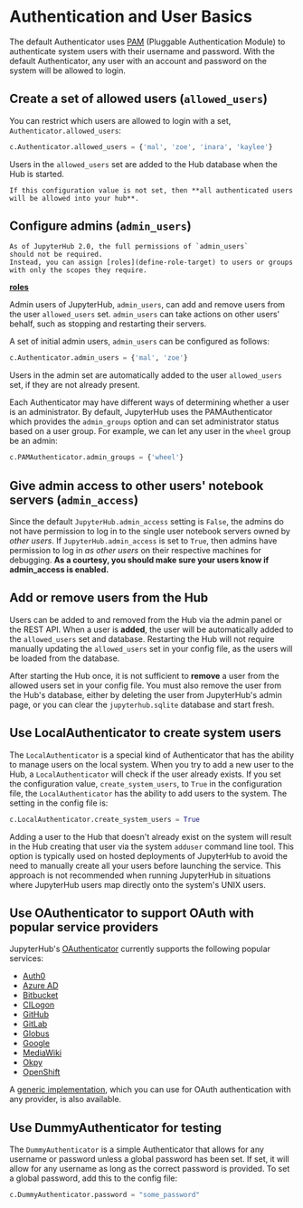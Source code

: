 # Authentication and User Basics

The default Authenticator uses [PAM][] (Pluggable Authentication Module) to authenticate system users with
their username and password. With the default Authenticator, any user
with an account and password on the system will be allowed to login.

## Create a set of allowed users (`allowed_users`)

You can restrict which users are allowed to login with a set,
`Authenticator.allowed_users`:

```python
c.Authenticator.allowed_users = {'mal', 'zoe', 'inara', 'kaylee'}
```

Users in the `allowed_users` set are added to the Hub database when the Hub is
started.

```{warning}
If this configuration value is not set, then **all authenticated users will be allowed into your hub**.
```

## Configure admins (`admin_users`)

```{note}
As of JupyterHub 2.0, the full permissions of `admin_users`
should not be required.
Instead, you can assign [roles](define-role-target) to users or groups
with only the scopes they require.
```

**[roles](https://jupyterhub.readthedocs.io/en/stable/rbac/roles.html#define-role-target)**

Admin users of JupyterHub, `admin_users`, can add and remove users from
the user `allowed_users` set. `admin_users` can take actions on other users'
behalf, such as stopping and restarting their servers.

A set of initial admin users, `admin_users` can be configured as follows:

```python
c.Authenticator.admin_users = {'mal', 'zoe'}
```

Users in the admin set are automatically added to the user `allowed_users` set,
if they are not already present.

Each Authenticator may have different ways of determining whether a user is an
administrator. By default, JupyterHub uses the PAMAuthenticator which provides the
`admin_groups` option and can set administrator status based on a user
group. For example, we can let any user in the `wheel` group be an admin:

```python
c.PAMAuthenticator.admin_groups = {'wheel'}
```

## Give admin access to other users' notebook servers (`admin_access`)

Since the default `JupyterHub.admin_access` setting is `False`, the admins
do not have permission to log in to the single user notebook servers
owned by _other users_. If `JupyterHub.admin_access` is set to `True`,
then admins have permission to log in _as other users_ on their
respective machines for debugging. **As a courtesy, you should make
sure your users know if admin_access is enabled.**

## Add or remove users from the Hub

Users can be added to and removed from the Hub via the admin
panel or the REST API. When a user is **added**, the user will be
automatically added to the `allowed_users` set and database. Restarting the Hub
will not require manually updating the `allowed_users` set in your config file,
as the users will be loaded from the database.

After starting the Hub once, it is not sufficient to **remove** a user
from the allowed users set in your config file. You must also remove the user
from the Hub's database, either by deleting the user from JupyterHub's
admin page, or you can clear the `jupyterhub.sqlite` database and start
fresh.

## Use LocalAuthenticator to create system users

The `LocalAuthenticator` is a special kind of Authenticator that has
the ability to manage users on the local system. When you try to add a
new user to the Hub, a `LocalAuthenticator` will check if the user
already exists. If you set the configuration value, `create_system_users`,
to `True` in the configuration file, the `LocalAuthenticator` has
the ability to add users to the system. The setting in the config
file is:

```python
c.LocalAuthenticator.create_system_users = True
```

Adding a user to the Hub that doesn't already exist on the system will
result in the Hub creating that user via the system `adduser` command
line tool. This option is typically used on hosted deployments of
JupyterHub to avoid the need to manually create all your users before
launching the service. This approach is not recommended when running
JupyterHub in situations where JupyterHub users map directly onto the
system's UNIX users.

## Use OAuthenticator to support OAuth with popular service providers

JupyterHub's [OAuthenticator][] currently supports the following
popular services:

- [Auth0](https://oauthenticator.readthedocs.io/en/latest/api/gen/oauthenticator.auth0.html#module-oauthenticator.auth0)
- [Azure AD](https://oauthenticator.readthedocs.io/en/latest/api/gen/oauthenticator.azuread.html#module-oauthenticator.azuread)
- [Bitbucket](https://oauthenticator.readthedocs.io/en/latest/api/gen/oauthenticator.bitbucket.html#module-oauthenticator.bitbucket)
- [CILogon](https://oauthenticator.readthedocs.io/en/latest/api/gen/oauthenticator.cilogon.html#module-oauthenticator.cilogon)
- [GitHub](https://oauthenticator.readthedocs.io/en/latest/api/gen/oauthenticator.github.html#module-oauthenticator.github)
- [GitLab](https://oauthenticator.readthedocs.io/en/latest/api/gen/oauthenticator.gitlab.html#module-oauthenticator.gitlab)
- [Globus](https://oauthenticator.readthedocs.io/en/latest/api/gen/oauthenticator.globus.html#module-oauthenticator.globus)
- [Google](https://oauthenticator.readthedocs.io/en/latest/api/gen/oauthenticator.google.html#module-oauthenticator.google)
- [MediaWiki](https://oauthenticator.readthedocs.io/en/latest/api/gen/oauthenticator.mediawiki.html#module-oauthenticator.mediawiki)
- [Okpy](https://oauthenticator.readthedocs.io/en/latest/api/gen/oauthenticator.okpy.html#module-oauthenticator.okpy)
- [OpenShift](https://oauthenticator.readthedocs.io/en/latest/api/gen/oauthenticator.openshift.html#module-oauthenticator.openshift)

A [generic implementation](https://oauthenticator.readthedocs.io/en/latest/api/gen/oauthenticator.generic.html#module-oauthenticator.generic), which you can use for OAuth authentication
with any provider, is also available.

## Use DummyAuthenticator for testing

The `DummyAuthenticator` is a simple Authenticator that
allows for any username or password unless a global password has been set. If
set, it will allow for any username as long as the correct password is provided.
To set a global password, add this to the config file:

```python
c.DummyAuthenticator.password = "some_password"
```

[pam]: https://en.wikipedia.org/wiki/Pluggable_authentication_module
[oauthenticator]: https://github.com/jupyterhub/oauthenticator
